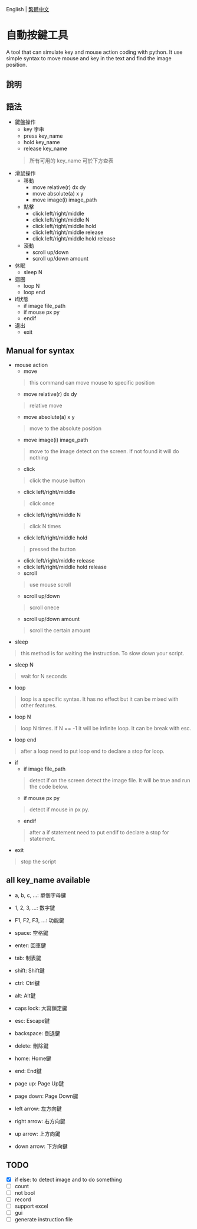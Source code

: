 English | [繁體中文](README_TCH.md)
# 自動按鍵工具
A tool that can simulate key and mouse action coding with python. It use simple syntax to move mouse and key in the text and find the image position.

## 說明
## 語法
* 鍵盤操作
  * key 字串
  * press key_name
  * hold key_name
  * release key_name
  > 所有可用的 key_name 可於下方查表
* 滑鼠操作
  * 移動
    * move relative(r) dx dy
    * move absolute(a) x y
    * move image(i) image_path
  * 點擊
    * click left/right/middle
    * click left/right/middle N
    * click left/right/middle hold
    * click left/right/middle release
    * click left/right/middle hold release
  * 滾動
    * scroll up/down
    * scroll up/down amount
* 休眠
  * sleep N
* 迴圈
  * loop N
  * loop end
* if狀態
  * if image file_path
  * if mouse px py
  * endif
* 退出
  * exit

## Manual for syntax

* mouse action
  * move
  > this command can move mouse to specific position
    * move relative(r) dx dy
    > relative move
    * move absolute(a) x y
    > move to the absolute position
    * move image(i) image_path
    > move to the image detect on the screen. If not found it will do nothing
  * click
  > click the mouse button
    * click left/right/middle
    > click once
    * click left/right/middle N
    > click N times
    * click left/right/middle hold
    > pressed the button
    * click left/right/middle release
    * click left/right/middle hold release
  * scroll
  > use mouse scroll
    * scroll up/down
    > scroll onece
    * scroll up/down amount
    > scroll the certain amount
* sleep
> this method is for waiting the instruction. To slow down your script.
  * sleep N
  > wait for N seconds
* loop
> loop is a specific syntax. It has no effect but it can be mixed with other features.
  * loop N
  > loop N times. if N == -1 it will be infinite loop. It can be break with esc.
  * loop end
  > after a loop need to put loop end to declare a stop for loop.
* if
  * if image file_path
  > detect if on the screen detect the image file. It will be true and run the code below.
  * if mouse px py
  > detect if mouse in px py.
  * endif
  > after a if statement need to put endif to declare a stop for statement.
* exit
> stop the script

## all key_name available

* a, b, c, ...: 單個字母鍵

* 1, 2, 3, ...: 數字鍵

* F1, F2, F3, ...: 功能鍵

* space: 空格鍵

* enter: 回車鍵

* tab: 制表鍵

* shift: Shift鍵

* ctrl: Ctrl鍵

* alt: Alt鍵

* caps lock: 大寫鎖定鍵

* esc: Escape鍵

* backspace: 倒退鍵

* delete: 刪除鍵

* home: Home鍵

* end: End鍵

* page up: Page Up鍵

* page down: Page Down鍵

* left arrow: 左方向鍵

* right arrow: 右方向鍵

* up arrow: 上方向鍵

* down arrow: 下方向鍵

## TODO
- [X] if else: to detect image and to do something
- [ ] count
- [ ] not bool
- [ ] record
- [ ] support excel
- [ ] gui
- [ ] generate instruction file
